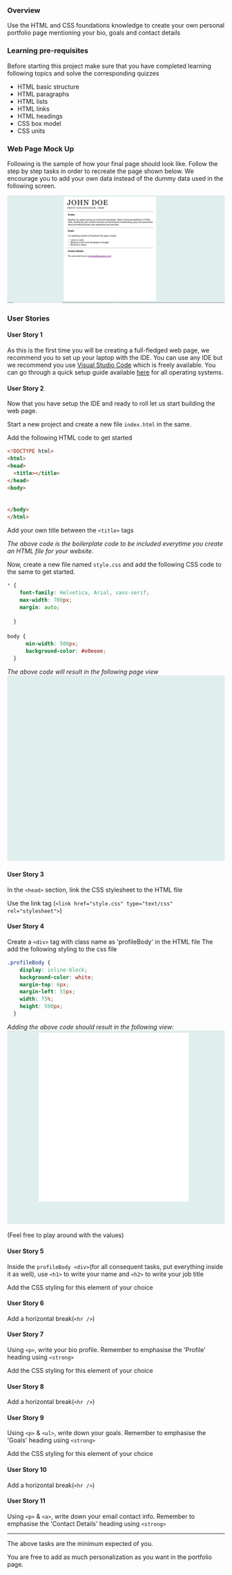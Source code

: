### Overview

Use the HTML and CSS foundations knowledge to create your own personal portfolio page mentioning your bio, goals and contact details

### Learning pre-requisites
Before starting this project make sure that you have completed learning following topics and solve the corresponding quizzes
- HTML basic structure
- HTML paragraphs
- HTML lists
- HTML links
- HTML headings
- CSS box model
- CSS units

### Web Page Mock Up
Following is the sample of how your final page should look like. Follow the step by step tasks in order to recreate the page shown below. We encourage you to add your own data instead of the dummy data used in the following screen.

![](profile.PNG)

### User Stories

#### User Story 1
As this is the first time you will be creating a full-fledged web page, we recommend you to set up your laptop with the IDE. You can use any IDE but we recommend you use [Visual Studio Code](https://code.visualstudio.com/) which is freely available. You can go through a quick setup guide available [here](https://code.visualstudio.com/docs/setup/setup-overview) for all operating systems.

#### User Story 2
Now that you have setup the IDE and ready to roll let us start building the web page.

Start a new project and create a new file `index.html` in the same.

Add the following HTML code to get started
```html
<!DOCTYPE html>
<html>
<head>
  <title></title>
</head>
<body>


</body>
</html>
```

Add your own title between the `<title>` tags

*The above code is the boilerplate code to be included everytime you create an HTML file for your website.*

Now, create a new file named `style.css` and add the following CSS code to the same to get started. 

```css
* {
    font-family: Helvetica, Arial, sans-serif;
    max-width: 700px;
    margin: auto;

  }

body {
      min-width: 500px;
      background-color: #e0eeee;
  }
```

*The above code will result in the following page view*
![](images/profile_1.PNG)

#### User Story 3

In the `<head>` section, link the CSS stylesheet to the HTML file

Use the link tag (`<link href="style.css" type="text/css" rel="stylesheet">`)

#### User Story 4
Create a `<div>` tag with class name as 'profileBody' in the HTML file
The add the following styling to the css file 
```css
.profileBody {
    display: inline-block;
    background-color: white;
    margin-top: 6px;
    margin-left: 55px;
    width: 75%;
    height: 590px;
  }

```
*Adding the above code should result in the following view:*
![](images/profile_2.PNG)


(Feel free to play around with the values)

#### User Story 5

Inside the `profileBody <div>`(for all consequent tasks, put everything inside it as well), use `<h1>` to write your name and `<h2>` to write your job title 

Add the CSS styling for this element of your choice

#### User Story 6

Add a horizontal break(`<hr />`)


#### User Story 7

Using `<p>`, write your bio profile. Remember to emphasise the 'Profile' heading using `<strong>`

Add the CSS styling for this element of your choice


#### User Story 8

Add a horizontal break(`<hr />`)

#### User Story 9

Using `<p>` & `<ul>`, write down your goals. Remember to emphasise the 'Goals' heading using `<strong>`

Add the CSS styling for this element of your choice

#### User Story 10

Add a horizontal break(`<hr />`)


#### User Story 11

Using `<p>` & `<a>`, write down your email contact info. Remember to emphasise the 'Contact Details' heading using `<strong>`

-------------------

The above tasks are the minimum expected of you. 

You are free to add as much personalization as you want in the portfolio page.

